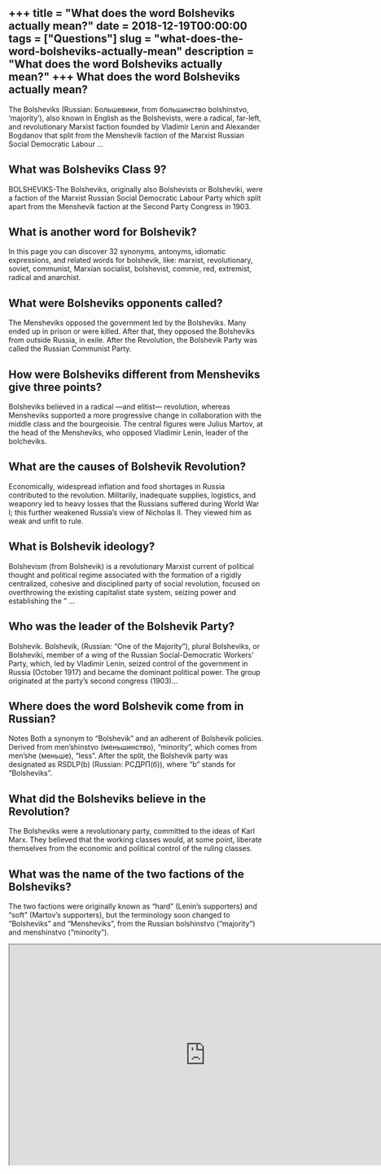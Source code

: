 +++
title = "What does the word Bolsheviks actually mean?"
date = 2018-12-19T00:00:00
tags = ["Questions"]
slug = "what-does-the-word-bolsheviks-actually-mean"
description = "What does the word Bolsheviks actually mean?"
+++
What does the word Bolsheviks actually mean?
--------------------------------------------

The Bolsheviks (Russian: Большевики, from большинство bolshinstvo, ‘majority’), also known in English as the Bolshevists, were a radical, far-left, and revolutionary Marxist faction founded by Vladimir Lenin and Alexander Bogdanov that split from the Menshevik faction of the Marxist Russian Social Democratic Labour …

What was Bolsheviks Class 9?
----------------------------

BOLSHEVIKS-The Bolsheviks, originally also Bolshevists or Bolsheviki, were a faction of the Marxist Russian Social Democratic Labour Party which split apart from the Menshevik faction at the Second Party Congress in 1903.

What is another word for Bolshevik?
-----------------------------------

In this page you can discover 32 synonyms, antonyms, idiomatic expressions, and related words for bolshevik, like: marxist, revolutionary, soviet, communist, Marxian socialist, bolshevist, commie, red, extremist, radical and anarchist.

What were Bolsheviks opponents called?
--------------------------------------

The Mensheviks opposed the government led by the Bolsheviks. Many ended up in prison or were killed. After that, they opposed the Bolsheviks from outside Russia, in exile. After the Revolution, the Bolshevik Party was called the Russian Communist Party.

How were Bolsheviks different from Mensheviks give three points?
----------------------------------------------------------------

Bolsheviks believed in a radical —and elitist— revolution, whereas Mensheviks supported a more progressive change in collaboration with the middle class and the bourgeoisie. The central figures were Julius Martov, at the head of the Mensheviks, who opposed Vladimir Lenin, leader of the bolcheviks.

What are the causes of Bolshevik Revolution?
--------------------------------------------

Economically, widespread inflation and food shortages in Russia contributed to the revolution. Militarily, inadequate supplies, logistics, and weaponry led to heavy losses that the Russians suffered during World War I; this further weakened Russia’s view of Nicholas II. They viewed him as weak and unfit to rule.

What is Bolshevik ideology?
---------------------------

Bolshevism (from Bolshevik) is a revolutionary Marxist current of political thought and political regime associated with the formation of a rigidly centralized, cohesive and disciplined party of social revolution, focused on overthrowing the existing capitalist state system, seizing power and establishing the ” …

Who was the leader of the Bolshevik Party?
------------------------------------------

Bolshevik. Bolshevik, (Russian: “One of the Majority”), plural Bolsheviks, or Bolsheviki, member of a wing of the Russian Social-Democratic Workers’ Party, which, led by Vladimir Lenin, seized control of the government in Russia (October 1917) and became the dominant political power. The group originated at the party’s second congress (1903)…

Where does the word Bolshevik come from in Russian?
---------------------------------------------------

Notes Both a synonym to “Bolshevik” and an adherent of Bolshevik policies. Derived from men’shinstvo (меньшинство), “minority”, which comes from men’she (меньше), “less”. After the split, the Bolshevik party was designated as RSDLP(b) (Russian: РСДРП(б)), where “b” stands for “Bolsheviks”.

What did the Bolsheviks believe in the Revolution?
--------------------------------------------------

The Bolsheviks were a revolutionary party, committed to the ideas of Karl Marx. They believed that the working classes would, at some point, liberate themselves from the economic and political control of the ruling classes.

What was the name of the two factions of the Bolsheviks?
--------------------------------------------------------

The two factions were originally known as “hard” (Lenin’s supporters) and “soft” (Martov’s supporters), but the terminology soon changed to “Bolsheviks” and “Mensheviks”, from the Russian bolshinstvo (“majority”) and menshinstvo (“minority”).

<iframe allow="accelerometer; autoplay; clipboard-write; encrypted-media; gyroscope; picture-in-picture" allowfullscreen="" class="__youtube_prefs__  epyt-is-override  no-lazyload" data-no-lazy="1" data-origheight="433" data-origwidth="770" data-skipgform_ajax_framebjll="" height="433" id="_ytid_57913" loading="lazy" src="https://www.youtube.com/embed/qC0geGBrzWs?enablejsapi=1&autoplay=0&cc_load_policy=0&cc_lang_pref=&iv_load_policy=1&loop=0&modestbranding=0&rel=1&fs=1&playsinline=0&autohide=2&theme=dark&color=red&controls=1&" title="YouTube player" width="770"></iframe>